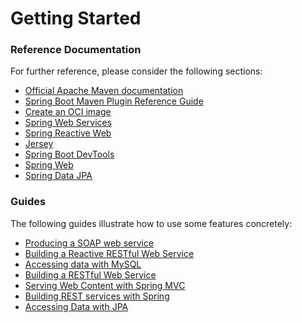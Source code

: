 # Getting Started

### Reference Documentation
For further reference, please consider the following sections:

* [Official Apache Maven documentation](https://maven.apache.org/guides/index.html)
* [Spring Boot Maven Plugin Reference Guide](https://docs.spring.io/spring-boot/docs/3.0.0/maven-plugin/reference/html/)
* [Create an OCI image](https://docs.spring.io/spring-boot/docs/3.0.0/maven-plugin/reference/html/#build-image)
* [Spring Web Services](https://docs.spring.io/spring-boot/docs/3.0.0/reference/htmlsingle/#io.webservices)
* [Spring Reactive Web](https://docs.spring.io/spring-boot/docs/3.0.0/reference/htmlsingle/#web.reactive)
* [Jersey](https://docs.spring.io/spring-boot/docs/3.0.0/reference/htmlsingle/#web.servlet.jersey)
* [Spring Boot DevTools](https://docs.spring.io/spring-boot/docs/3.0.0/reference/htmlsingle/#using.devtools)
* [Spring Web](https://docs.spring.io/spring-boot/docs/3.0.0/reference/htmlsingle/#web)
* [Spring Data JPA](https://docs.spring.io/spring-boot/docs/3.0.0/reference/htmlsingle/#data.sql.jpa-and-spring-data)

### Guides
The following guides illustrate how to use some features concretely:

* [Producing a SOAP web service](https://spring.io/guides/gs/producing-web-service/)
* [Building a Reactive RESTful Web Service](https://spring.io/guides/gs/reactive-rest-service/)
* [Accessing data with MySQL](https://spring.io/guides/gs/accessing-data-mysql/)
* [Building a RESTful Web Service](https://spring.io/guides/gs/rest-service/)
* [Serving Web Content with Spring MVC](https://spring.io/guides/gs/serving-web-content/)
* [Building REST services with Spring](https://spring.io/guides/tutorials/rest/)
* [Accessing Data with JPA](https://spring.io/guides/gs/accessing-data-jpa/)

